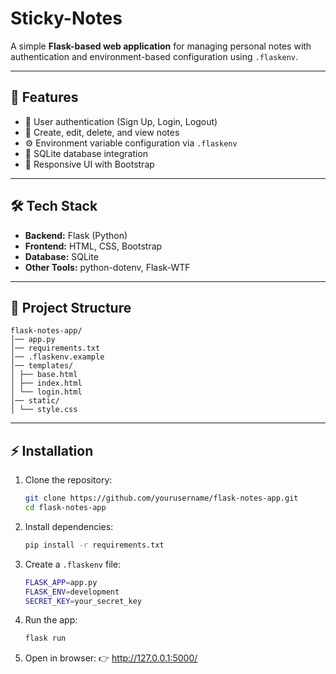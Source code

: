 # Sticky-Notes

A simple **Flask-based web application** for managing personal notes with authentication and environment-based configuration using `.flaskenv`.

---

## 🚀 Features
- 🔐 User authentication (Sign Up, Login, Logout)
- 📝 Create, edit, delete, and view notes
- ⚙️ Environment variable configuration via `.flaskenv`
- 💾 SQLite database integration
- 🎨 Responsive UI with Bootstrap

---

## 🛠️ Tech Stack
- **Backend:** Flask (Python)
- **Frontend:** HTML, CSS, Bootstrap
- **Database:** SQLite
- **Other Tools:** python-dotenv, Flask-WTF

---

## 📂 Project Structure
```text
flask-notes-app/
│── app.py
│── requirements.txt
│── .flaskenv.example
│── templates/
│ ├── base.html
│ ├── index.html
│ └── login.html
│── static/
│ └── style.css
```

---

## ⚡ Installation

1. Clone the repository:
   ```bash
   git clone https://github.com/yourusername/flask-notes-app.git
   cd flask-notes-app
   ```
2. Install dependencies:
   ```bash
   pip install -r requirements.txt
   ```
3. Create a `.flaskenv` file:
   ```bash
   FLASK_APP=app.py
   FLASK_ENV=development
   SECRET_KEY=your_secret_key
   ```
4. Run the app:
   ```bash
   flask run
   ```
5. Open in browser:
  👉 http://127.0.0.1:5000/
